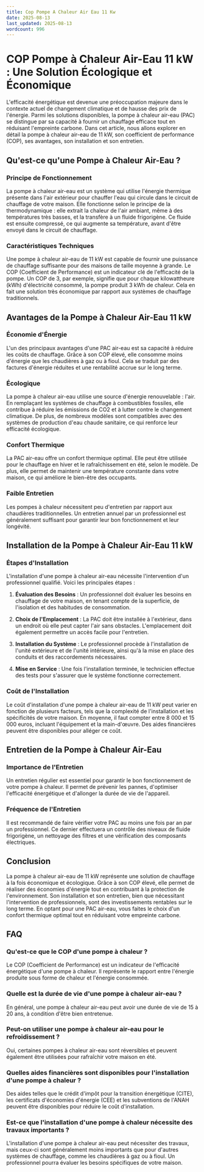 ```yaml
---
title: Cop Pompe A Chaleur Air Eau 11 Kw
date: 2025-08-13
last_updated: 2025-08-13
wordcount: 996
---
```


# COP Pompe à Chaleur Air-Eau 11 kW : Une Solution Écologique et Économique

L'efficacité énergétique est devenue une préoccupation majeure dans le contexte actuel de changement climatique et de hausse des prix de l'énergie. Parmi les solutions disponibles, la pompe à chaleur air-eau (PAC) se distingue par sa capacité à fournir un chauffage efficace tout en réduisant l'empreinte carbone. Dans cet article, nous allons explorer en détail la pompe à chaleur air-eau de 11 kW, son coefficient de performance (COP), ses avantages, son installation et son entretien.

## Qu'est-ce qu'une Pompe à Chaleur Air-Eau ?

### Principe de Fonctionnement

La pompe à chaleur air-eau est un système qui utilise l'énergie thermique présente dans l'air extérieur pour chauffer l'eau qui circule dans le circuit de chauffage de votre maison. Elle fonctionne selon le principe de la thermodynamique : elle extrait la chaleur de l'air ambiant, même à des températures très basses, et la transfère à un fluide frigorigène. Ce fluide est ensuite compressé, ce qui augmente sa température, avant d'être envoyé dans le circuit de chauffage.

### Caractéristiques Techniques

Une pompe à chaleur air-eau de 11 kW est capable de fournir une puissance de chauffage suffisante pour des maisons de taille moyenne à grande. Le COP (Coefficient de Performance) est un indicateur clé de l'efficacité de la pompe. Un COP de 3, par exemple, signifie que pour chaque kilowattheure (kWh) d'électricité consommé, la pompe produit 3 kWh de chaleur. Cela en fait une solution très économique par rapport aux systèmes de chauffage traditionnels.

## Avantages de la Pompe à Chaleur Air-Eau 11 kW

### Économie d'Énergie

L'un des principaux avantages d'une PAC air-eau est sa capacité à réduire les coûts de chauffage. Grâce à son COP élevé, elle consomme moins d'énergie que les chaudières à gaz ou à fioul. Cela se traduit par des factures d'énergie réduites et une rentabilité accrue sur le long terme.

### Écologique

La pompe à chaleur air-eau utilise une source d'énergie renouvelable : l'air. En remplaçant les systèmes de chauffage à combustibles fossiles, elle contribue à réduire les émissions de CO2 et à lutter contre le changement climatique. De plus, de nombreux modèles sont compatibles avec des systèmes de production d'eau chaude sanitaire, ce qui renforce leur efficacité écologique.

### Confort Thermique

La PAC air-eau offre un confort thermique optimal. Elle peut être utilisée pour le chauffage en hiver et le rafraîchissement en été, selon le modèle. De plus, elle permet de maintenir une température constante dans votre maison, ce qui améliore le bien-être des occupants.

### Faible Entretien

Les pompes à chaleur nécessitent peu d'entretien par rapport aux chaudières traditionnelles. Un entretien annuel par un professionnel est généralement suffisant pour garantir leur bon fonctionnement et leur longévité.

## Installation de la Pompe à Chaleur Air-Eau 11 kW

### Étapes d'Installation

L'installation d'une pompe à chaleur air-eau nécessite l'intervention d'un professionnel qualifié. Voici les principales étapes :

1. **Évaluation des Besoins** : Un professionnel doit évaluer les besoins en chauffage de votre maison, en tenant compte de la superficie, de l'isolation et des habitudes de consommation.
   
2. **Choix de l'Emplacement** : La PAC doit être installée à l'extérieur, dans un endroit où elle peut capter l'air sans obstacles. L'emplacement doit également permettre un accès facile pour l'entretien.

3. **Installation du Système** : Le professionnel procède à l'installation de l'unité extérieure et de l'unité intérieure, ainsi qu'à la mise en place des conduits et des raccordements nécessaires.

4. **Mise en Service** : Une fois l'installation terminée, le technicien effectue des tests pour s'assurer que le système fonctionne correctement.

### Coût de l'Installation

Le coût d'installation d'une pompe à chaleur air-eau de 11 kW peut varier en fonction de plusieurs facteurs, tels que la complexité de l'installation et les spécificités de votre maison. En moyenne, il faut compter entre 8 000 et 15 000 euros, incluant l'équipement et la main-d'œuvre. Des aides financières peuvent être disponibles pour alléger ce coût.

## Entretien de la Pompe à Chaleur Air-Eau

### Importance de l'Entretien

Un entretien régulier est essentiel pour garantir le bon fonctionnement de votre pompe à chaleur. Il permet de prévenir les pannes, d'optimiser l'efficacité énergétique et d'allonger la durée de vie de l'appareil.

### Fréquence de l'Entretien

Il est recommandé de faire vérifier votre PAC au moins une fois par an par un professionnel. Ce dernier effectuera un contrôle des niveaux de fluide frigorigène, un nettoyage des filtres et une vérification des composants électriques.

## Conclusion

La pompe à chaleur air-eau de 11 kW représente une solution de chauffage à la fois économique et écologique. Grâce à son COP élevé, elle permet de réaliser des économies d'énergie tout en contribuant à la protection de l'environnement. Son installation et son entretien, bien que nécessitant l'intervention de professionnels, sont des investissements rentables sur le long terme. En optant pour une PAC air-eau, vous faites le choix d'un confort thermique optimal tout en réduisant votre empreinte carbone.

## FAQ

### Qu'est-ce que le COP d'une pompe à chaleur ?

Le COP (Coefficient de Performance) est un indicateur de l'efficacité énergétique d'une pompe à chaleur. Il représente le rapport entre l'énergie produite sous forme de chaleur et l'énergie consommée.

### Quelle est la durée de vie d'une pompe à chaleur air-eau ?

En général, une pompe à chaleur air-eau peut avoir une durée de vie de 15 à 20 ans, à condition d'être bien entretenue.

### Peut-on utiliser une pompe à chaleur air-eau pour le refroidissement ?

Oui, certaines pompes à chaleur air-eau sont réversibles et peuvent également être utilisées pour rafraîchir votre maison en été.

### Quelles aides financières sont disponibles pour l'installation d'une pompe à chaleur ?

Des aides telles que le crédit d'impôt pour la transition énergétique (CITE), les certificats d'économies d'énergie (CEE) et les subventions de l'ANAH peuvent être disponibles pour réduire le coût d'installation.

### Est-ce que l'installation d'une pompe à chaleur nécessite des travaux importants ?

L'installation d'une pompe à chaleur air-eau peut nécessiter des travaux, mais ceux-ci sont généralement moins importants que pour d'autres systèmes de chauffage, comme les chaudières à gaz ou à fioul. Un professionnel pourra évaluer les besoins spécifiques de votre maison.